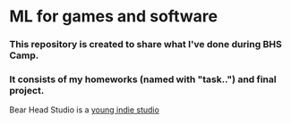 <h1>ML for games and software</h1>
<h3>This repository is created to share what I've done during BHS Camp.</h3>
<h3>It consists of my homeworks (named with "task..") and final project.</h3>

Bear Head Studio is a 
[young indie studio](https://bearheadstudio.ru/?ysclid=lymslkpk4l937871213)
